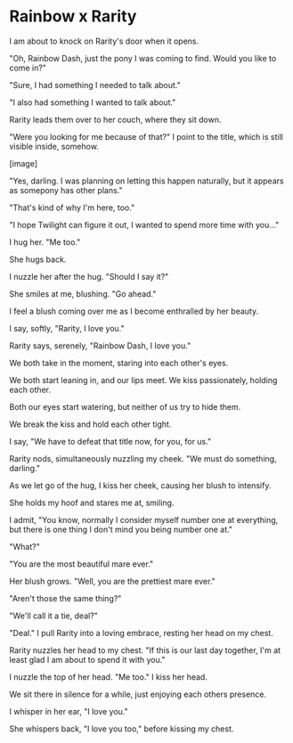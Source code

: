 # Rainbow x Rarity

I am about to knock on Rarity's door when it opens.

"Oh, Rainbow Dash, just the pony I was coming to find. Would you like to come in?"

"Sure, I had something I needed to talk about."

"I also had something I wanted to talk about."

Rarity leads them over to her couch, where they sit down.

"Were you looking for me because of that?" I point to the title, which is still visible inside, somehow.

\[image\]

"Yes, darling. I was planning on letting this happen naturally, but it appears as somepony has other plans."

"That's kind of why I'm here, too."

"I hope Twilight can figure it out, I wanted to spend more time with you…"

I hug her. "Me too."

She hugs back.

I nuzzle her after the hug. "Should I say it?"

She smiles at me, blushing. "Go ahead."

I feel a blush coming over me as I become enthralled by her beauty.

I say, softly, "Rarity, I love you."

Rarity says, serenely, "Rainbow Dash, I love you."

We both take in the moment, staring into each other's eyes.

We both start leaning in, and our lips meet. We kiss passionately, holding each other.

Both our eyes start watering, but neither of us try to hide them.

We break the kiss and hold each other tight.

I say, "We have to defeat that title now, for you, for us."

Rarity nods, simultaneously nuzzling my cheek. "We must do something, darling."

As we let go of the hug, I kiss her cheek, causing her blush to intensify.

She holds my hoof and stares me at, smiling.

I admit, "You know, normally I consider myself number one at everything, but there is one thing I don't mind you being number one at."

"What?"

"You are the most beautiful mare ever."

Her blush grows. "Well, you are the prettiest mare ever."

"Aren't those the same thing?"

"We'll call it a tie, deal?"

"Deal." I pull Rarity into a loving embrace, resting her head on my chest.

Rarity nuzzles her head to my chest. "If this is our last day together, I'm at least glad I am about to spend it with you."

I nuzzle the top of her head. "Me too." I kiss her head.

We sit there in silence for a while, just enjoying each others presence.

I whisper in her ear, "I love you."

She whispers back, "I love you too," before kissing my chest.
